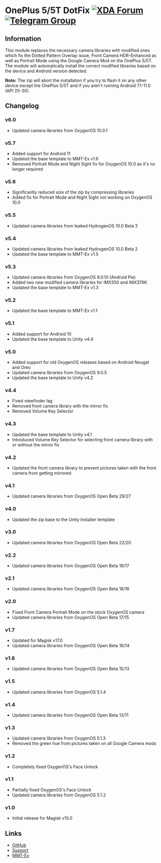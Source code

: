 # OnePlus 5/5T DotFix [![XDA Forum](https://img.shields.io/badge/XDA-Forum-F59812.svg?style=flat-square)](https://forum.xda-developers.com/oneplus-5/themes/google-camera-hdr-t3655215) [![Telegram Group](https://img.shields.io/badge/Telegram-Group-1F95D4.svg?style=flat-square)](https://t.me/gcamOneplus)

## Information
This module replaces the necessary camera libraries with modified ones which fix the Dotted Pattern Overlay issue, Front Camera HDR-Enhanced as well as Portrait Mode using the Google Camera Mod on the OnePlus 5/5T. The module will automatically install the correct modified libraries based on the device and Android version detected.

**Note:** The zip will abort the installation if you try to flash it on any other device except the OnePlus 5/5T and if you aren't running Android 7.1-11.0 (API 25-30).

## Changelog
### v6.0
- Updated camera libraries from OxygenOS 10.0.1

### v5.7
- Added support for Android 11
- Updated the base template to MMT-Ex v1.6
- Removed Portrait Mode and Night Sight fix for OxygenOS 10.0 as it's no longer required

### v5.6
- Significantly reduced size of the zip by compressing libraries
- Added fix for Portrait Mode and Night Sight not working on OxygenOS 10.0

### v5.5
- Updated camera libraries from leaked HydrogenOS 10.0 Beta 3

### v5.4
- Updated camera libraries from leaked HydrogenOS 10.0 Beta 2
- Updated the base template to MMT-Ex v1.5

### v5.3
- Updated camera libraries from OxygenOS 9.0.10 (Android Pie)
- Added two new modified camera libraries for IMX350 and IMX376K
- Updated the base template to MMT-Ex v1.3

### v5.2
- Updated the base template to MMT-Ex v1.1

### v5.1
- Added support for Android 10
- Updated the base template to Unity v4.4

### v5.0
- Added support for old OxygenOS releases based on Android Nougat and Oreo
- Updated camera libraries from OxygenOS 9.0.5
- Updated the base template to Unity v4.2

### v4.4
- Fixed viewfinder lag
- Removed front camera library with the mirror fix
- Removed Volume Key Selector

### v4.3
- Updated the base template to Unity v4.1
- Introduced Volume Key Selector for selecting front camera library with or without the mirror fix

### v4.2
- Updated the front camera library to prevent pictures taken with the front camera from getting mirrored

### v4.1
- Updated camera libraries from OxygenOS Open Beta 29/27

### v4.0
- Updated the zip base to the Unity Installer template

### v3.0
- Updated camera libraries from OxygenOS Open Beta 22/20

### v2.2
- Updated camera libraries from OxygenOS Open Beta 19/17

### v2.1
- Updated camera libraries from OxygenOS Open Beta 18/16

### v2.0
- Fixed Front Camera Portrait Mode on the stock OxygenOS camera
- Updated camera libraries from OxygenOS Open Beta 17/15

### v1.7
- Updated for Magisk v17.0
- Updated camera libraries from OxygenOS Open Beta 16/14

### v1.6
- Updated camera libraries from OxygenOS Open Beta 15/13

### v1.5
- Updated camera libraries from OxygenOS 5.1.4

### v1.4
- Updated camera libraries from OxygenOS Open Beta 13/11

### v1.3
- Updated camera libraries from OxygenOS 5.1.3
- Removed the green hue from pictures taken on all Google Camera mods

### v1.2
- Completely fixed OxygenOS's Face Unlock

### v1.1
- Partially fixed OxygenOS's Face Unlock
- Updated camera libraries from OxygenOS 5.1.2

### v1.0
- Initial release for Magisk v15.0

## Links
* [GitHub](https://github.com/nipunnarang/oneplusdotfix)
* [Support](https://t.me/gcamOneplus)
* [MMT-Ex](https://github.com/Zackptg5/MMT-Extended)
